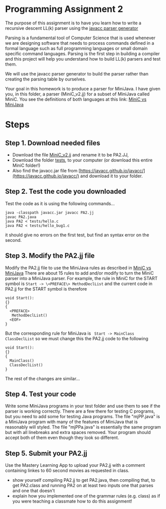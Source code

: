 # Programming Assignment 2
The purpose of this assignment is to have you learn how to write a recursive descent LL(k) parser 
using the [javacc parser generator](https://javacc.github.io/javacc/)

Parsing is a fundamental tool of Computer Science that is used whenever we are designing software that
needs to process commands defined in a formal language such as full programming languages or small
domain specific command languages.  Parsing is the first step in building a compiler and this project
will help you understand how to build LL(k) parsers and test them.  

We will use the javacc parser generator to build the parser rather than creating the parsing table by ourselves.

Your goal in this homework is to produce a parser for MiniJava.
I have given you, in this folder, a parser (MiniC_v2.jj) for a subset of MiniJava called MiniC.
You see the definitions of both languages at this link: [MiniC vs MiniJava](../MiniCvsMiniJava.md)

# Steps
## Step 1. Download needed files
* Download the file [MiniC_v2.jj](./MiniC_v2.jj) and rename it to be PA2.JJ, 
* Download the folder [tests](./tests), to your computer (or download this entire MiniC folder!)
* Also find the javacc.jar file from [https://javacc.github.io/javacc/](https://javacc.github.io/javacc/) and download it to your folder.

## Step 2. Test the code you downloaded
Test the code as it is using the following commands...
```
java -classpath javacc.jar javacc PA2.jj
javac PA2.java
java PA2 < tests/hello.c
java PA2 < tests/hello_bug1.c
```
it should give no errors on the first test, but find an syntax error on the second.

## Step 3. Modify the PA2.jj file
Modify the PA2.jj file to use the MiniJava rules as described in [MiniC vs MiniJava](../MiniCvsMiniJava.md)
There are about 15 rules to add and/or modify to turn the MiniC parser into a MiniJava parser.
For example, the rule in MiniC for the START symbol is ```Start -> \<PREFACE\> MethodDeclList```
and the current code in PA2.jj for the START symbol is therefore
```
void Start():
{}
{
  <PREFACE>
   MethodDeclList()
  <EOF>
}
```
But the corresponding rule for MiniJava is ``` Start -> MainClass ClassDeclList```  so we must change this the
PA2.jj code to the following
```
void Start():
{}
{
  MainClass()
  ClassDeclList()
}
```
The rest of the changes are similar...

## Step 4. Test your code
Write some MiniJava programs in your test folder and use them to see if the parser is working correctly.
There are a few there for testing C programs, but  you need to add some for testing Java programs.
The file "mjPP.java" is a MiniJava program with many of the features of MiniJava that is reasonably will styled.
The file "mjPPa.java" is essentially the same program but with all linebreaks and extra spaces removed. 
Your program should accept both of them even though they look so different.


## Step 5. Submit your PA2.jj 
Use the Mastery Learning App to upload your PA2.jj with a comment containing linkes to 60 second movies as requested in class.
 * show yourself compiling PA2.jj to get PA2.java, then compiling that, to get PA2.class
and running PA2 on at least two inputs one that parses and one that doesn't
 * explain how you implemented one of the grammar rules (e.g. class) as if you were teaching a classmate how to do this assignment! 



